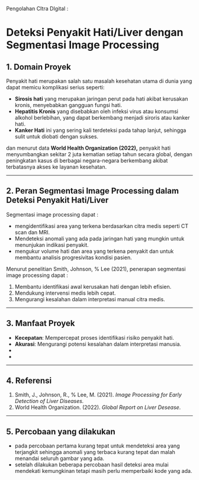 Pengolahan CItra DIgital :

# Deteksi Penyakit Hati/Liver dengan Segmentasi Image Processing 

## **1. Domain Proyek**
Penyakit hati merupakan salah satu masalah kesehatan utama di dunia yang dapat memicu komplikasi serius seperti:
- **Sirosis hati** yang merupakan jaringan perut pada hati akibat kerusakan kronis, menyebabkan gangguan fungsi hati.
- **Hepatitis Kronis** yang disebabkan oleh infeksi virus atau konsumsi alkohol berlebihan, yang dapat berkembang menjadi siroris atau kanker hati.
- **Kanker Hati** ini yang sering kali terdeteksi pada tahap lanjut, sehingga sulit untuk diobati dengan sukses.

dan menurut data **World Health Organization (2022),** penyakit hati menyumbangkan sekitar 2 juta kematian setiap tahun secara global, dengan peningkatan kasus di berbagai negara-negara berkembang akibat terbatasnya akses ke layanan kesehatan.


---

## **2. Peran Segmentasi Image Processing dalam Deteksi Penyakit Hati/Liver**
Segmentasi image processing dapat :
- mengidentifikasi area yang terkena berdasarkan citra medis seperti CT scan dan MRI.
- Mendeteksi anomali yang ada pada jaringan hati yang mungkin untuk menunjukan indikasi penyakit.
- mengukur volume hati dan area yang terkena penyakit dan untuk membantu analisis progresivitas kondisi pasien.


Menurut penelitian Smith, Johnson, % Lee (2021), penerapan segmentasi image processing dapat :
1. Membantu identifikasi awal kerusakan hati dengan lebih efisien.
2. Mendukung intervensi medis lebih cepat.
3. Mengurangi kesalahan dalam interpretasi manual citra medis.

---

## **3. Manfaat Proyek**

- **Kecepatan**: Mempercepat proses identifikasi risiko penyakit hati.
- **Akurasi**: Mengurangi potensi kesalahan dalam interpretasi manusia.
- 
- 

---

## **4. Referensi**
1. Smith, J., Johnson, R., % Lee, M. (2021). *Image Processing for Early Detection of Liver Diseases.*
2. World Health Organization. (2022). *Global Report on Liver Desease*.

---

## **5. Percobaan yang dilakukan**
- pada percobaan pertama kurang tepat untuk mendeteksi area yang terjangkit sehingga anomali yang terbaca kurang tepat dan malah menandai seluruh gambar yang ada.
- setelah dilakukan beberapa percobaan hasil deteksi area mulai mendekati kemungkinan tetapi masih perlu memperbaiki kode yang ada.

